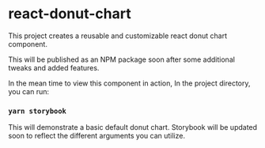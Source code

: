 # react-donut-chart
This project creates a reusable and customizable react donut chart component.

This will be published as an NPM package soon after some additional tweaks and added features.

In the mean time to view this component in action, In the project directory, you can run:

### `yarn storybook`

This will demonstrate a basic default donut chart. Storybook will be updated soon to reflect the different arguments you can utilize.


